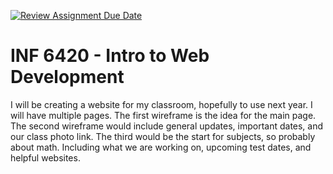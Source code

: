 [![Review Assignment Due Date](https://classroom.github.com/assets/deadline-readme-button-24ddc0f5d75046c5622901739e7c5dd533143b0c8e959d652212380cedb1ea36.svg)](https://classroom.github.com/a/cSGmFTKd)
# INF 6420 - Intro to Web Development
I will be creating a website for my classroom, hopefully to use next year. I will have multiple pages. The first wireframe is the idea for the main page. The second wireframe would include general updates, important dates, and our class photo link. The third would be the start for subjects, so probably about math. Including what we are working on, upcoming test dates, and helpful websites.

